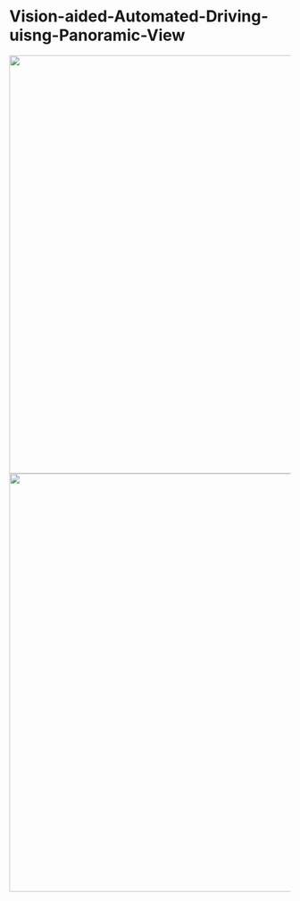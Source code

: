 # Vision-aided-Automated-Driving-uisng-Panoramic-View
<img align="center" src="images/Images/bev_simulation.png" width="750">
<img align="center" src="images/Images/bev_hardware.png" width="750">
